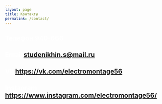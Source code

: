 ```yaml
---
layout: page
title: Контакты
permalink: /contact/
---
```


<h2 style="align-content:center;align-items:center;align-self:center;justify-content:center;color:#fff">Телефон 940-666</h2>
<h2 style="align-content:center;align-items:center;align-self:center;justify-content:center;color:#fff">Email <a href="mailto:studenikhin.s@mail.ru">studenikhin.s@mail.ru</a></h2>
<h2 style="align-content:center;align-items:center;align-self:center;justify-content:center;color:#fff">Vk <a href="https://vk.com/electromontage56">https://vk.com/electromontage56</a></h2>
<h2 style="align-content:center;align-items:center;align-self:center;justify-content:center;color:#fff">Instagram <a href="https://www.instagram.com/electromontage56/">https://www.instagram.com/electromontage56/</a></h2>

